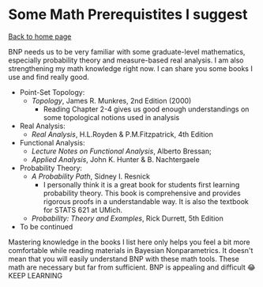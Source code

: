 <h1>Some Math Prerequistites I suggest</h1>

[Back to home page](README.md)
    
BNP needs us to be very familiar with some graduate-level mathematics, especially probability theory and measure-based real analysis. I am also strengthening my math knowledge right now. I can share you some books I use and find really good.
- Point-Set Topology: 
  - *Topology*, James R. Munkres, 2nd Edition (2000) 
    - Reading Chapter 2-4 gives us good enough understandings on some topological notions used in analysis
- Real Analysis: 
  - *Real Analysis*, H.L.Royden & P.M.Fitzpatrick, 4th Edition
- Functional Analysis: 
  - *Lecture Notes on Functional Analysis*, Alberto Bressan; 
  - *Applied Analysis*, John K. Hunter & B. Nachtergaele
- Probability Theory: 
  - *A Probability Path*, Sidney I. Resnick
    - I personally think it is a great book for students first learning probability theory. This book is comprehensive and provides rigorous proofs in a understandable way. It is also the textbook for STATS 621 at UMich. 
  - *Probability: Theory and Examples*, Rick Durrett, 5th Edition
- To be continued

Mastering knowledge in the books I list here only helps you feel a bit more comfortable while reading materials in Bayesian Nonparametrics. It doesn't mean that you will easily understand BNP with these math tools. These math are necessary but far from sufficient. BNP is appealing and difficult :joy: KEEP LEARNING
     
    
